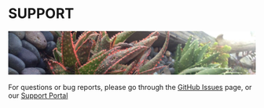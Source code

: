 SUPPORT
=======

![](images/rocks_and_plants.jpg)

For questions or bug reports, please go through the [GitHub Issues](https://github.com/axiomatic-systems/Bento4/issues) page, or our [Support Portal](http://axiosys.zendesk.com/)